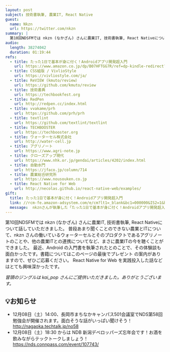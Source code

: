 ```yaml
---
layout: post
subject: 技術書執筆, 農業IT, React Native
guest:
  name: Nkzn
  url: https://twitter.com/nkzn
summary: |
  第10回NDSFMでは nkzn (なかざん) さんに農業IT, 技術書執筆, React Nativeについて話していただきました
audio:
  length: 38274042
  duration: 01:19:44
refs:
  - title: たった1日で基本が身に付く！Androidアプリ開発超入門
    url: https://www.amazon.co.jp/dp/B07HFTGG7R/ref=dp-kindle-redirect?_encoding=UTF8&btkr=1
  - title: CSS組版 / VivlioStyle
    url: https://vivliostyle.com/ja/
  - title: ReVIEW (kmuto/review）
    url: https://github.com/kmuto/review
  - title: 技術書典
    url: https://techbookfest.org
  - title: RedPen
    url: http://redpen.cc/index.html
  - title: vvakame/prh
    url: https://github.com/prh/prh
  - title: textlint
    url: https://github.com/textlint/textlint
  - title: TECHBOOSTER
    url: https://techbooster.org
  - title: ウォーターセル株式会社
    url: http://water-cell.jp
  - title: アグリノート
    url: https://www.agri-note.jp
  - title: クローズアップ現代
    url: https://www.nhk.or.jp/gendai/articles/4202/index.html
  - title: 自動水門
    url: https://jfaco.jp/column/714
  - title: 農業総合研究所
    url: https://www.nousouken.co.jp
  - title: React Native for Web
    url: http://necolas.github.io/react-native-web/examples/
gift:
  title: たった1日で基本が身に付く！Androidアプリ開発超入門
  link: //rcm-fe.amazon-adsystem.com/e/cm?lt1=_blank&bc1=000000&IS2=1&bg1=FFFFFF&fc1=000000&lc1=0000FF&t=dictav-22&language=ja_JP&o=9&p=8&l=as4&m=amazon&f=ifr&ref=as_ss_li_til&asins=B07HFTGG7R&linkId=721514dcbd03ef643ac73bc35438b06
  message:  nkznさんが執筆した「たった1日で基本が身に付く！Androidアプリ開発超入門」をごきぼうのかたにプレゼントします。特に締め切りはありませんのでご気軽にご応募ください。
---
```


第10回NDSFMでは nkzn (なかざん) さんに農業IT, 技術書執筆, React Nativeについて話していただきました。
普段あまり聞くことのできない農業とITについて、nkzn さんの働いているウォーターセルとそのプロダクトであるアグリノートのことや、他の農業ITとの連携についてなど、まさに農業ITの今を聴くことができました。
最近、Android の入門書を執筆されたとのことで、その体験談も面白かったです。書籍についてはこのページの最後でプレゼント の案内がありますので、ぜひご応募ください。
React Native for Web を実践投入した話などはとても興味深かったです。


<p><i>
冒頭のジングルは kai_pop さんにご提供いただきました。ありがとうございます。
</i></p>


<p>
<h2>💡お知らせ</h2>
<ul>
<li> 12月08日（土）14:00、長岡市まちなかキャンパス501会議室でNDS第58回勉強会が開催されます。面白そうな話がいっぱい聞けそう！
<a href="http://nagaoka.techtalk.jp/no58">http://nagaoka.techtalk.jp/no58</a></li>
<li> 12月08日（土）18:30 からは NDB 新潟デベロッパーズ忘年会です！お酒を飲みながらテックトークしましょう！
<a href="https://nds.connpass.com/event/107743/">https://nds.connpass.com/event/107743/</a></li>
</ul>
</p>

